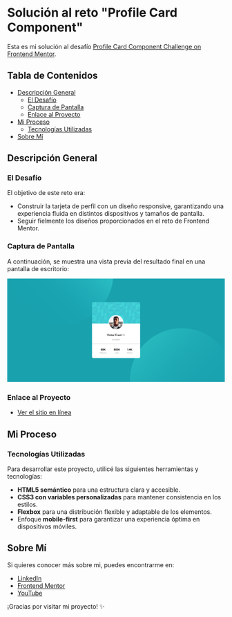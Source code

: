 # Solución al reto "Profile Card Component"

Esta es mi solución al desafío [Profile Card Component Challenge on Frontend Mentor](https://www.frontendmentor.io/challenges/profile-card-component-cfArpWshJ).

## Tabla de Contenidos

- [Descripción General](#descripción-general)
  - [El Desafío](#el-desafío)
  - [Captura de Pantalla](#captura-de-pantalla)
  - [Enlace al Proyecto](#enlace-al-proyecto)
- [Mi Proceso](#mi-proceso)
  - [Tecnologías Utilizadas](#tecnologías-utilizadas)
- [Sobre Mí](#sobre-mí)

## Descripción General

### El Desafío

El objetivo de este reto era:

- Construir la tarjeta de perfil con un diseño responsive, garantizando una experiencia fluida en distintos dispositivos y tamaños de pantalla.
- Seguir fielmente los diseños proporcionados en el reto de Frontend Mentor.

### Captura de Pantalla

A continuación, se muestra una vista previa del resultado final en una pantalla de escritorio:

![Resultado](images/resultado.png)

### Enlace al Proyecto

- [Ver el sitio en línea](https://your-solution-url.com)

## Mi Proceso

### Tecnologías Utilizadas

Para desarrollar este proyecto, utilicé las siguientes herramientas y tecnologías:

- **HTML5 semántico** para una estructura clara y accesible.
- **CSS3 con variables personalizadas** para mantener consistencia en los estilos.
- **Flexbox** para una distribución flexible y adaptable de los elementos.
- Enfoque **mobile-first** para garantizar una experiencia óptima en dispositivos móviles.

## Sobre Mí

Si quieres conocer más sobre mi, puedes encontrarme en:

- [LinkedIn](http://www.linkedin.com/in/camilo-t%C3%A9llez)
- [Frontend Mentor](https://www.frontendmentor.io/profile/camilo-atb)
- [YouTube](https://www.youtube.com/@camilotellez887)


¡Gracias por visitar mi proyecto! ✨
